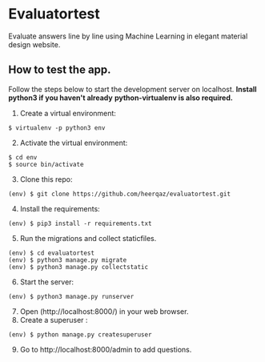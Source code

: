 # Evaluatortest
Evaluate answers line by line using Machine Learning in elegant material design website.
## How to test the app.

Follow the steps below to start the development server on localhost.
__Install python3 if you haven't already__
__python-virtualenv is also required.__
1. Create a virtual environment:
```
$ virtualenv -p python3 env
```

2. Activate the virtual environment:
```
$ cd env
$ source bin/activate
```

3. Clone this repo:
```
(env) $ git clone https://github.com/heerqaz/evaluatortest.git
```

4. Install the requirements:
```
(env) $ pip3 install -r requirements.txt
```

5. Run the migrations and collect staticfiles.
```
(env) $ cd evaluatortest
(env) $ python3 manage.py migrate
(env) $ python3 manage.py collectstatic
```

6. Start the server:
```
(env) $ python3 manage.py runserver
```

7. Open (http://localhost:8000/) in your web browser.
8. Create a superuser :
```
(env) $ python manage.py createsuperuser
```
9. Go to http://localhost:8000/admin to add questions.
